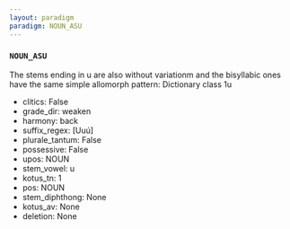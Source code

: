 ```yaml
---
layout: paradigm
paradigm: NOUN_ASU
---
```

### ` NOUN_ASU `

The stems ending in u are also without variationm and the bisyllabic ones have the same simple allomorph pattern: Dictionary class 1u
* clitics: False
* grade_dir: weaken
* harmony: back
* suffix_regex: [Uuú]
* plurale_tantum: False
* possessive: False
* upos: NOUN
* stem_vowel: u
* kotus_tn: 1
* pos: NOUN
* stem_diphthong: None
* kotus_av: None
* deletion: None
